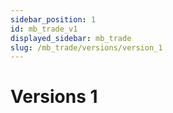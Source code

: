 ```yaml
---
sidebar_position: 1
id: mb_trade_v1
displayed_sidebar: mb_trade
slug: /mb_trade/versions/version_1
---
```


# Versions 1